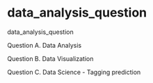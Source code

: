 # data_analysis_question
data_analysis_question

Question A. Data Analysis

Question B. Data Visualization

Question C. Data Science - Tagging prediction
